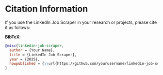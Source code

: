 # Citation Information

If you use the LinkedIn Job Scraper in your research or projects, please cite it as follows:

**BibTeX**:
```bibtex
@misc{linkedin-job-scraper,
  author = {Your Name},
  title = {LinkedIn Job Scraper},
  year = {2025},
  howpublished = {\\url{https://github.com/yourusername/linkedin-job-scraper}},
}
```  
